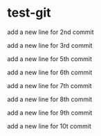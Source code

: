 # test-git

add a new line for 2nd commit

add a new line for 3rd commit

add a new line for 5th commit

add a new line for 6th commit

add a new line for 7th commit

add a new line for 8th commit

add a new line for 9th commit

add a new line for 10t commit
